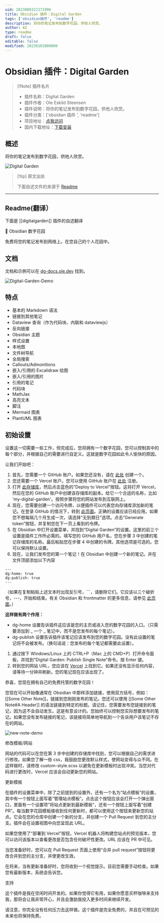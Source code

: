 ```yaml
---
uid: 2023080322171996
title: Obsidian 插件：Digital Garden
tags: ['obsidian插件', 'readme']
description: 将你的笔记发布到数字花园，供他人欣赏。
author: AI
type: readme
draft: false
editable: false
modified: 20230101000000
---
```


# Obsidian 插件：Digital Garden

> [!Note] 插件名片
> - 插件名称：Digital Garden
> - 插件作者：Ole Eskild Steensen
> - 插件说明：将你的笔记发布到数字花园，供他人欣赏。
> - 插件分类：['obsidian 插件 ', 'readme']
> - 项目地址：[点我访问](https://github.com/oleeskild/obsidian-digital-garden)
> - 国内下载地址：[下载安装](https://pkmer.cn/products/plugin/pluginMarket/?digitalgarden)

## 概述

将你的笔记发布到数字花园，供他人欣赏。

![Digital Garden](https://cdn.pkmer.cn/covers/digitalgarden.gif!pkmer)

> [!tip] 原文出处
>
>下面自述文件的来源于 [Readme](https://ghproxy.net/https://raw.githubusercontent.com/oleeskild/obsidian-digital-garden/main/README.md)

---

## Readme(翻译）

下面是 [[digitalgarden]] 插件的自述翻译

🏡 Obsidian 数字花园

免费将您的笔记发布到网络上。在您自己的个人花园中。

## 文档

文档和示例可以在 [dg-docs.ole.dev](https://dg-docs.ole.dev/) 找到。

![Digital-Garden-Demo](https://raw.githubusercontent.com/oleeskild/obsidian-digital-garden/main/img/dg-demo.gif)

## 特点

* 基本的 Markdown 语法
* 链接到其他笔记
* Dataview 查询（作为代码块、内联和 dataviewjs）
* 反向链接
* Obsidian 主题
* 样式设置
* 本地图
* 文件树导航
* 全局搜索
* Callouts/Admonitions
* 嵌入/引用的 Excalidraw 绘图
* 嵌入/引用的图片
* 引用的笔记
* 代码块
* MathJax
* 高亮文本
* 脚注
* Mermaid 图表
* PlantUML 图表

## 初始设置

设置这一切需要一些工作，但完成后，您将拥有一个数字花园，您可以控制其中的每个部分，并根据自己的需要进行自定义。这就是数字花园如此令人愉快的原因。

让我们开始吧：

1. 首先，您需要一个 GitHub 账户。如果您还没有，请在 [此处](https://github.com/signup) 创建一个。
2. 您还需要一个 Vercel 账户。您可以使用 GitHub 账户在 [此处](https://vercel.com/signup) 注册。
3. 打开 [此存储库](https://github.com/oleeskild/digitalgarden)，然后点击蓝色的“Deploy to Vercel”按钮。这将打开 Vercel，然后在您的 GitHub 账户中创建该存储库的副本。给它一个合适的名称，比如 'my-digital-garden'。按照步骤将您的网站发布到互联网上。
4. 现在，您需要创建一个访问令牌，以便插件可以代表您向存储库添加新的笔记。在登录 GitHub 的情况下，转到 [此页面](https://github.com/settings/tokens/new?scopes=repo)。正确的设置应该已经应用。如果您不想每隔几个月生成一次，请选择“无到期日”选项。点击“Generate token”按钮，并复制您在下一页上看到的令牌。
5. 在 Obsidian 中打开设置菜单，并找到“Digital Garden”的设置。这里的前三个设置是插件工作所必需的。填写您的 GitHub 用户名，您在步骤 3 中创建的笔记存储库的名称。最后粘贴您在步骤 4 中创建的令牌。其他选项是可选的。您可以保持默认设置。
6. 现在，让我们发布您的第一个笔记！在 Obsidian 中创建一个新的笔记。并在文件顶部添加以下内容

```
---
dg-home: true
dg-publish: true
---
```

（如果在复制粘贴上述文本时出现反引号，\`\`\`，请删除它们。它应该以三个破折号，---，开始和结束。有关 Obsidian 和 frontmatter 的更多信息，请参见 [此页面](https://help.obsidian.md/Advanced+topics/YAML+front+matter)。）

**这样做有两个作用：**

* dg-home 设置告诉插件这应该是您的主页或进入您的数字花园的入口。（只需要添加到 _ 一个 _ 笔记中，而不是您发布的每个笔记）。
* dg-publish 设置告诉插件该笔记应该发布到您的数字花园。没有此设置的笔记将不会被发布。（换句话说：您发布的每个笔记都需要此设置）。

1. 通过按下 Windows/Linux 上的 CTRL+P（Mac 上的 CMD+P）打开命令面板，并找到“Digital Garden: Publish Single Note”命令。按 Enter 键。
2. 转到您的网站 URL，您应该在 [Vercel](https://vercel.com/dashboard) 上找到它。如果还没有显示任何内容，请等待一分钟并刷新。您的笔记现在应该出现了。

恭喜，您现在拥有自己的免费托管的数字花园！

您现在可以开始像通常在 Obsidian 中那样添加链接，使用双方括号，例如：[[Some Other Note]]，链接到您刚刚发布的笔记。您还可以使用 [[Some Other Note#A Header]] 的语法链接到特定的标题。请记住，您需要发布您链接到的笔记，因为这不会自动发生。这是有意设计的。您始终可以控制您实际想要发布的笔记。如果您没有发布链接的笔记，该链接将简单地导航到一个告诉用户该笔记不存在的网站。

![new-note-demo](https://raw.githubusercontent.com/oleeskild/obsidian-digital-garden/main/img/new-note-demo.gif)

修改模板/网站

网站的代码可以在您在第 3 步中创建的存储库中找到，您可以根据自己的需求进行修改。如果您了解一些 css，我鼓励您更改默认样式，使网站变得与众不同。在这样做时，请修改 custom-style.scss 以避免在更新模板时出现冲突。当您对代码进行更改时，Vercel 应该会自动更新您的网站。

更新模板

在插件的设置菜单中，除了之前提到的设置外，还有一个名为“站点模板”的设置，其中有一个按钮上面写着“管理站点模板”。点击这个按钮应该会打开一个弹出窗口，里面有一个设置项“将站点更新到最新模板”，还有一个按钮上面写着“创建 PR”。每当数字花园模板接收到任何更新时，都可以使用这个按钮来更新您的站点。它会在您的仓库中创建一个新的分支，并创建一个 Pull Request 到您的主分支。插件会在设置视图中向您呈现此 URL。

如果您使用了“部署到 Vercel”按钮，Vercel 机器人将构建您站点的预览版本，您可以访问该版本以查看更改是否包含任何破坏性更改。URL 应该在 PR 中可见。

当您准备好时，您可以在 Pull Request 页面上使用“合并 pull request”按钮将更改合并到您的主分支，并使更改生效。

在将来，当有更新准备好时，您将收到一个视觉提示。目前您需要手动检查。如果您有最新版本，系统会告诉您。

支持

这个插件是我在空闲时间开发的。如果你觉得它有用，如果你愿意买杯咖啡来支持我，那将会让我非常开心，并且会激励我投入更多时间来继续开发。

请注意，你完全没有任何压力去这样做。这个插件是完全免费的，并且在可预见的未来也将保持免费。
